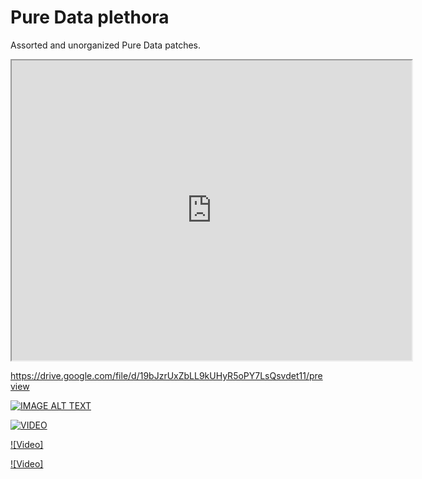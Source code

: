 # Pure Data plethora

Assorted and unorganized Pure Data patches.

<iframe src="https://drive.google.com/file/d/19bJzrUxZbLL9kUHyR5oPY7LsQsvdet11/view?usp=sharing" width="640" height="480" allow="autoplay"></iframe>

https://drive.google.com/file/d/19bJzrUxZbLL9kUHyR5oPY7LsQsvdet11/preview 


[![IMAGE ALT TEXT](http://img.youtube.com/vi/YOUTUBE_VIDEO_ID_HERE/0.jpg)](http://www.youtube.com/watch?v=YOUTUBE_VIDEO_ID_HERE "Video Title")


[![VIDEO](https://drive.google.com/file/d/19bJzrUxZbLL9kUHyR5oPY7LsQsvdet11/preview)](https://drive.google.com/file/d/19bJzrUxZbLL9kUHyR5oPY7LsQsvdet11/view?usp=sharing "Mimetic Relationships between Music and Gesture")

[![Video]](https://drive.google.com/file/d/19bJzrUxZbLL9kUHyR5oPY7LsQsvdet11/preview "Video")

[![Video]](https://drive.google.com/file/d/19bJzrUxZbLL9kUHyR5oPY7LsQsvdet11/view?usp=sharing "Video")



